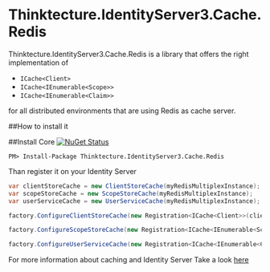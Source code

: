# Thinktecture.IdentityServer3.Cache.Redis

Thinktecture.IdentityServer3.Cache.Redis is a library that offers the right implementation of 

- ```ICache<Client>```
- ```ICache<IEnumerable<Scope>>```
- ```ICache<IEnumerable<Claim>>```

for all distributed environments that are using Redis as cache server.

##How to install it

##Install Core [![NuGet Status](http://img.shields.io/nuget/v/Thinktecture.IdentityServer3.Cache.Redis.svg?style=flat)](https://www.nuget.org/Thinktecture.IdentityServer3.Cache.Redis/)

```
PM> Install-Package Thinktecture.IdentityServer3.Cache.Redis
```

Than register it on your Identity Server

```csharp
var clientStoreCache = new ClientStoreCache(myRedisMultiplexInstance);
var scopeStoreCache = new ScopeStoreCache(myRedisMultiplexInstance);
var userServiceCache = new UserServiceCache(myRedisMultiplexInstance);

factory.ConfigureClientStoreCache(new Registration<ICache<Client>>(clientStoreCache));

factory.ConfigureScopeStoreCache(new Registration<ICache<IEnumerable<Scope>>>(scopeStoreCache));

factory.ConfigureUserServiceCache(new Registration<ICache<IEnumerable<Claim>>>(userServiceCache));
```

For more information about caching and Identity Server Take a look [here](http://identityserver.github.io/Documentation/docs/advanced/caching.html)